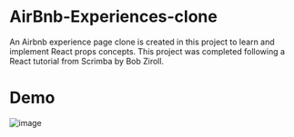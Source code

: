 # AirBnb-Experiences-clone
An Airbnb experience page clone is created in this project to learn and implement React props concepts. This project was completed following a React tutorial from Scrimba by Bob Ziroll.
# Demo
![image](https://github.com/Avishekraut/AirBnb-Experiences-clone/assets/86065703/8d3cd5b6-d4ab-4fe3-b919-b219784c7b35)

